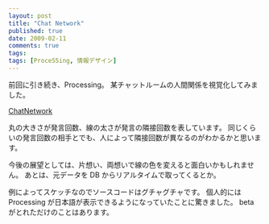```yaml
---
layout: post
title: "Chat Network"
published: true
date: 2009-02-11
comments: true
tags:
tags: [Proce55ing, 情報デザイン]
---
```


前回に引き続き、Processing。
某チャットルームの人間関係を視覚化してみました。

[ChatNetwork](/works/chart_network/)

丸の大きさが発言回数、線の太さが発言の隣接回数を表しています。
同じくらいの発言回数の相手とでも、人によって隣接回数が異なるのがわかるかと思います。

今後の展望としては、片想い、両想いで線の色を変えると面白いかもしれません。
あとは、元データを DB からリアルタイムで取ってくるとか。

例によってスケッチなのでソースコードはグチャグチャです。
個人的には Processing が日本語が表示できるようになっていたことに驚きました。
beta がとれただけのことはあります。
